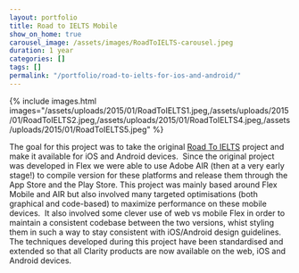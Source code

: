 ```yaml
---
layout: portfolio
title: Road to IELTS Mobile
show_on_home: true
carousel_image: /assets/images/RoadToIELTS-carousel.jpeg
duration: 1 year
categories: []
tags: []
permalink: "/portfolio/road-to-ielts-for-ios-and-android/"
---
```


{% include images.html images="/assets/uploads/2015/01/RoadToIELTS1.jpeg,/assets/uploads/2015/01/RoadToIELTS2.jpeg,/assets/uploads/2015/01/RoadToIELTS4.jpeg,/assets/uploads/2015/01/RoadToIELTS5.jpeg" %}

The goal for this project was to take the original [Road To IELTS](/portfolio/road-to-ielts/)
project and make it available for iOS and Android devices.  Since the original
project was developed in Flex we were able to use Adobe AIR (then at a very
early stage!) to compile version for these platforms and release them through
the App Store and the Play Store. This project was mainly based around Flex
Mobile and AIR but also involved many targeted optimisations (both graphical and
code-based) to maximize performance on these mobile devices.  It also involved
some clever use of web vs mobile Flex in order to maintain a consistent codebase
between the two versions, whist styling them in such a way to stay consistent
with iOS/Android design guidelines. The techniques developed during this project
have been standardised and extended so that all Clarity products are now
available on the web, iOS and Android devices.